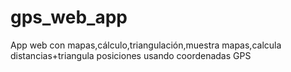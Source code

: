 # gps_web_app
App web con mapas,cálculo,triangulación,muestra mapas,calcula distancias+triangula posiciones usando coordenadas GPS
